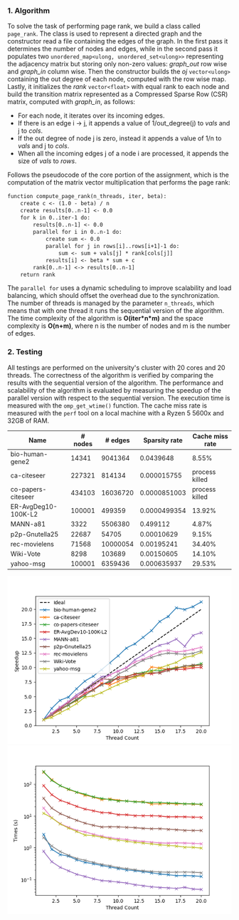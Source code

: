 ### 1. Algorithm

To solve the task of performing page rank, we build a class called `page_rank`. The class is used to represent a
directed graph and the constructor read a file containing the edges of the graph. In the first pass it determines the
number of nodes and edges, while in the second pass it populates two `unordered_map<ulong, unordered_set<ulong>>`
representing the adjacency matrix but storing only non-zero values: *graph_out* row wise and *graph_in* column wise.
Then the constructor builds the *oj* `vector<ulong>` containing the out degree of each node, computed with the row wise
map. Lastly, it initializes the *rank* `vector<float>` with equal rank to each node and build the transition matrix
represented as a Compressed Sparse Row (CSR) matrix, computed with *graph_in*, as follows:

- For each node, it iterates over its incoming edges.
- If there is an edge i -> j, it appends a value of 1/out_degree(j) to *vals* and j to *cols*.
- If the out degree of node j is zero, instead it appends a value of 1/n to *vals* and j to *cols*.
- When all the incoming edges j of a node i are processed, it appends the size of *vals* to *rows*.

Follows the pseudocode of the core portion of the assignment, which is the computation of the matrix vector
multiplication that performs the page rank:

```
function compute_page_rank(n_threads, iter, beta):
    create c <- (1.0 - beta) / n
    create results[0..n-1] <- 0.0
    for k in 0..iter-1 do:
        results[0..n-1] <- 0.0
        parallel for i in 0..n-1 do:
            create sum <- 0.0
            parallel for j in rows[i]..rows[i+1]-1 do:
                sum <- sum + vals[j] * rank[cols[j]]
            results[i] <- beta * sum + c
        rank[0..n-1] <-> results[0..n-1]
    return rank
```

The `parallel for` uses a dynamic scheduling to improve scalability and load balancing, which should offset the overhead
due to the synchronization. The number of threads is managed by the parameter `n_threads`, which means that with one
thread it runs the sequential version of the algorithm. The time complexity of the algorithm is **O(iter\*n\*m)** and
the space complexity is **O(n+m)**, where n is the number of nodes and m is the number of edges.

### 2. Testing

All testings are performed on the university's cluster with 20 cores and 20 threads. The correctness of the algorithm is
verified by comparing the results with the sequential version of the algorithm. The performance and scalability of the
algorithm is evaluated by measuring the speedup of the parallel version with respect to the sequential version. The
execution time is measured with the `omp_get_wtime()` function. The cache miss rate is measured with the `perf` tool on
a local machine with a Ryzen 5 5600x and 32GB of RAM.

| Name                | # nodes | # edges  | Sparsity rate | Cache miss rate |
|---------------------|---------|----------|---------------|-----------------|
| bio-human-gene2     | 14341   | 9041364  | 0.0439648     | 8.55%           |
| ca-citeseer         | 227321  | 814134   | 0.000015755   | process killed  |
| co-papers-citeseer  | 434103  | 16036720 | 0.0000851003  | process killed  |
| ER-AvgDeg10-100K-L2 | 100001  | 499359   | 0.0000499354  | 13.92%          |
| MANN-a81            | 3322    | 5506380  | 0.499112      | 4.87%           |
| p2p-Gnutella25      | 22687   | 54705    | 0.00010629    | 9.15%           |
| rec-movielens       | 71568   | 10000054 | 0.00195241    | 34.40%          |
| Wiki-Vote           | 8298    | 103689   | 0.00150605    | 14.10%          |
| yahoo-msg           | 100001  | 6359436  | 0.000635937   | 29.53%          |

![Speedups](/performance/speedups.png)![Times](/performance/times.png)